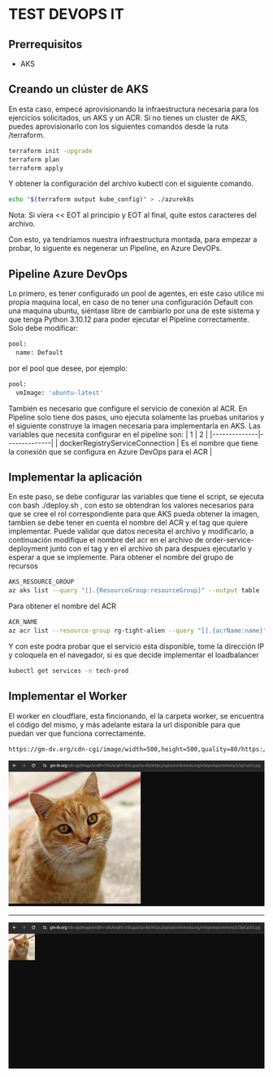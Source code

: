 # TEST DEVOPS IT

## Prerrequisitos
- AKS

## Creando un clúster de AKS

En esta caso, empecé aprovisionando la infraestructura necesaria para los ejercicios solicitados, un AKS y un ACR.
Si no tienes un cluster de AKS, puedes aprovisionarlo con los siguientes comandos desde la ruta /terraform.
```sh
terraform init -upgrade
terraform plan
terraform apply
```
Y obtener la configuración del archivo kubectl con el siguiente comando.
```sh
echo "$(terraform output kube_config)" > ./azurek8s
```
Nota: Si viera << EOT al principio y EOT al final, quite estos caracteres del archivo. 

Con esto, ya tendríamos nuestra infraestructura montada, para empezar a probar, lo siguente es negenerar un Pipeline, en Azure DevOPs.

## Pipeline Azure DevOps

Lo primero, es tener configurado un pool de agentes, en este caso utilice mi propia maquina local, en caso de no tener una configuración Default
con una maquina ubuntu, siéntase libre de cambiarlo por una de este sistema y que tenga Python 3.10.12 para poder ejecutar el Pipeline correctamente.
Solo debe modificar: 
```sh
pool:
  name: Default
```
por el pool que desee, por ejemplo:
```sh
pool:
  vmImage: 'ubuntu-latest'
```
También es necesario que configure el servicio de conexión al ACR.
En Pipeline solo tiene dos pasos, uno ejecuta solamente las pruebas unitarios y el siguiente construye la imagen necesaria para implementarla en AKS.
Las variables que necesita configurar en el pipeline son:
|  1 |  2 |
|--------------|--------------|
| dockerRegistryServiceConnection | Es el nombre que tiene la conexión que se configura en Azure DevOps para el ACR |

## Implementar la aplicación

En este paso, se debe configurar las variables que tiene el script, se ejecuta con bash ./deploy.sh  , con esto se obtendran los valores necesarios para
que se cree el rol correspondiente para que AKS pueda obtener la imagen, tambien se debe tener en cuenta el nombre del ACR y el tag que quiere implementar.
Puede validar que datos necesita el archivo y modificarlo, a continuación modifique el nombre del acr en el archivo de order-service-deployment junto con el tag y en el archivo sh para despues ejecutarlo y esperar a que se implemente.
Para obtener el nombre del grupo de recursos
```sh
AKS_RESOURCE_GROUP
az aks list --query "[].{ResourceGroup:resourceGroup}" --output table
```
Para obtener el nombre del ACR
```sh
ACR_NAME
az acr list --resource-group rg-tight-alien --query "[].{acrName:name}" --output table
```
Y con este podra probar que el servicio esta disponible, tome la dirección IP y coloquela en el navegador, si es que decide implementar el loadbalancer
```sh
kubectl get services -n tech-prod
```

## Implementar el Worker
El worker en cloudflare, esta fincionando, el la carpeta worker, se encuentra el código del mismo, y más adelante estara la url
disponible para que puedan ver que funciona correctamente.
```sh
https://gm-dv.org/cdn-cgi/image/width=500,height=500,quality=80/https://upload.wikimedia.org/wikipedia/commons/3/3a/Cat03.jpg
```
![Imagen01](imagenes/imagen01.png)

----------------------------------

![Imagen02](imagenes/imagen02.png)
